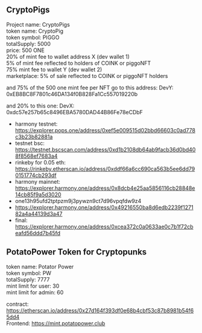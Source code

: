 
## CryptoPigs
Project name: CryptoPigs  
token name: CryptoPig  
token symbol: PIGGO  
totalSupply: 5000  
price: 500 ONE  
20% of mint fee to wallet address X (dev wallet 1)  
5% of mint fee reflected to holders of COINK or piggoNFT  
75% mint fee to wallet Y  (dev wallet 2)  
marketplace: 5% of sale reflected to COINK or piggoNFT holders  

and 75% of the 500 one mint fee per NFT go to this address: 
DevY: 0xEB8BC8F7801c46DA134f0B828Fa1Cc557019220b

and 20% to this one:
DevX: 0xdc57e257b65c8496EBA5780DAD44B86Fe78eCDbF

- harmony testnet: https://explorer.pops.one/address/0xef5e009515d02bbd66603c0ad778c3b23b82881a  
- testnet bsc: https://testnet.bscscan.com/address/0xd1b2108db64ab9facb36d0bd408f8568ef7683a4  
- rinkeby for 0.05 eth: https://rinkeby.etherscan.io/address/0xddf66a6cc690ca563b5ee6dd790151774cb293df
- harmony mainnet: https://explorer.harmony.one/address/0x8dcb4e25aa5856116cb28848e14cb85f9a5d3020
- one13h95ufd2tptpzm9j3pywzn9ct7d96vpqfdw9z4
- https://explorer.harmony.one/address/0x49216550ba8d6edb2239f127182a4a44139d3a47
- final: https://explorer.harmony.one/address/0xcea372c0a0633ae0c7b1f72cbeafd56ddd7b45fd

## PotatoPower Token for Cryptopunks
token name: Potator Power  
token symbol: PW  
totalSupply: 7777  
mint limit for user: 30  
mint limit for admin: 60  

contract: https://etherscan.io/address/0x27d164f393df0e68b4cbf53c87b8981b54f65dd4  
Frontend: https://mint.potatopower.club  

